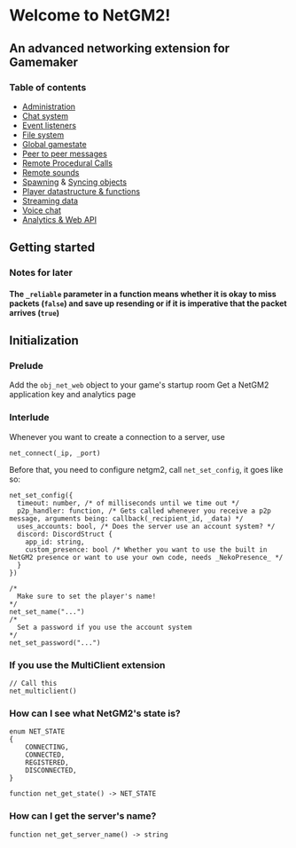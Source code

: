 # Welcome to NetGM2!
## An advanced networking extension for Gamemaker
### Table of contents
 - [Administration](administration.md)
 - [Chat system](chat.md)
 - [Event listeners](eventlistener.md)
 - [File system](file.md)
 - [Global gamestate](gamestate.md)
 - [Peer to peer messages](p2p.md)
 - [Remote Procedural Calls](rpc.md)
 - [Remote sounds](sound.md)
 - [Spawning](spawnbasic.md) & [Syncing objects](sync.md)
 - [Player datastructure & functions](player.md)
 - [Streaming data](stream.md)
 - [Voice chat](voice.md)
 - [Analytics & Web API](web.md)
## Getting started
### Notes for later
#### The `_reliable` parameter in a function means whether it is okay to miss packets (`false`) and save up resending or if it is imperative that the packet arrives (`true`)
## Initialization
### Prelude
Add the `obj_net_web` object to your game's startup room
Get a NetGM2 application key and analytics page
### Interlude
Whenever you want to create a connection to a server, use
```gml
net_connect(_ip, _port)
```
Before that, you need to configure netgm2, call `net_set_config`, it goes like so:
```gml
net_set_config({
  timeout: number, /* of milliseconds until we time out */
  p2p_handler: function, /* Gets called whenever you receive a p2p message, arguments being: callback(_recipient_id, _data) */
  uses_accounts: bool, /* Does the server use an account system? */
  discord: DiscordStruct {
    app_id: string,
    custom_presence: bool /* Whether you want to use the built in NetGM2 presence or want to use your own code, needs _NekoPresence_ */
  }
})
```
```gml
/*
  Make sure to set the player's name!
*/
net_set_name("...")
/*
  Set a password if you use the account system
*/
net_set_password("...")
```
### If you use the MultiClient extension
```gml
// Call this
net_multiclient()
```
### How can I see what NetGM2's state is?
```gml
enum NET_STATE 
{
	CONNECTING,
	CONNECTED,
	REGISTERED,
	DISCONNECTED,
}

function net_get_state() -> NET_STATE
```
### How can I get the server's name?
```gml
function net_get_server_name() -> string
```